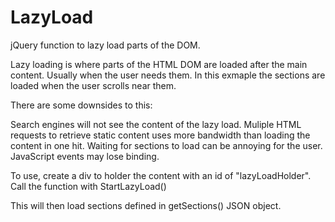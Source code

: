 # LazyLoad
jQuery function to lazy load parts of the DOM.

Lazy loading is where parts of the HTML DOM are loaded after the main content. Usually when the user needs them. In this exmaple the sections are loaded when the user scrolls near them.

There are some downsides to this:

Search engines will not see the content of the lazy load.
Muliple HTML requests to retrieve static content uses more bandwidth than loading the content in one hit.
Waiting for sections to load can be annoying for the user.
JavaScript events may lose binding.

To use, create a div to holder the content with an id of "lazyLoadHolder".
Call the function with StartLazyLoad()

This will then load sections defined in getSections() JSON object.
